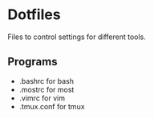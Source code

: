 # Dotfiles
Files to control settings for different tools.

## Programs
* .bashrc for bash
* .mostrc for most
* .vimrc for vim 
* .tmux.conf for tmux
